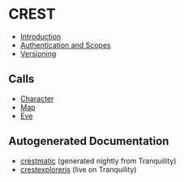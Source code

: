 # CREST

* [Introduction](intro.md)
* [Authentication and Scopes](authentication.md)
* [Versioning](versioning.md)

## Calls

* [Character](character/index.md)
* [Map](map/index.md)
* [Eve](eve/index.md)

## Autogenerated Documentation

* [crestmatic](http://jimpurbrick.com/crestmatic/) (generated nightly from Tranquility)
* [crestexplorerjs](http://jimpurbrick.com/crestexplorerjs/#https://crest-tq.eveonline.com/) (live on Tranquility)